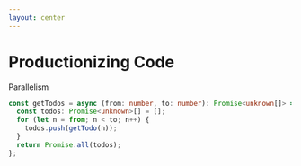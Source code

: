 ```yaml
---
layout: center
---
```


# Productionizing Code

Parallelism

```ts
const getTodos = async (from: number, to: number): Promise<unknown[]> => {
  const todos: Promise<unknown>[] = [];
  for (let n = from; n < to; n++) {
    todos.push(getTodo(n));
  }
  return Promise.all(todos);
};
```
